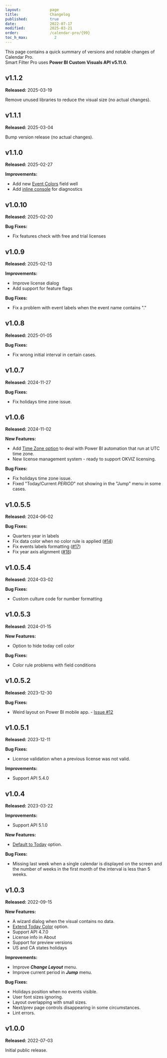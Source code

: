 ```yaml
---
layout:             page
title:              Changelog
published:          true
date:               2022-07-17
modified:           2025-03-21
order:              /calendar-pro/{99}
toc_h_max:            2
---
```

This page contains a quick summary of versions and notable changes of Calendar Pro.  
Smart Filter Pro uses **Power BI Custom Visuals API v5.11.0**.

## v1.1.2

**Released:** 2025-03-19

Remove unused libraries to reduce the visual size (no actual changes).

## v1.1.1

**Released:** 2025-03-04

Bump version release (no actual changes).

## v1.1.0

**Released:** 2025-02-27

**Improvements:**

- Add new [Event Colors](./fields/event-colors.md) field well
- Add [inline console](./options/about/index.md#inline-console) for diagnostics

## v1.0.10

**Released:** 2025-02-20

**Bug Fixes:**

- Fix features check with free and trial licenses

## v1.0.9

**Released:** 2025-02-13

**Improvements:**

- Improve license dialog
- Add support for feature flags

**Bug Fixes:**

- Fix a problem with event labels when the event name contains "."

## v1.0.8

**Released:** 2025-01-05

**Bug Fixes:**

- Fix wrong initial interval in certain cases.

## v1.0.7

**Released:** 2024-11-27

**Bug Fixes:**

- Fix holidays time zone issue.

## v1.0.6

**Released:** 2024-11-02

**New Features:**

- Add [Time Zone option](options/calendar/timezone.md) to deal with Power BI automation that run at UTC time zone.
- New license management system - ready to support OKVIZ licensing.

**Bug Fixes:**

- Fix holidays time zone issue.
- Fixed "Today/Current *PERIOD*" not showing in the "Jump" menu in some cases.

## v1.0.5.5

**Released:** 2024-06-02

**Bug Fixes:**

- Quarters year in labels
- Fix data color when no color rule is applied ([#14](https://github.com/okviz/calendar-pro-issues/issues/14))
- Fix events labels formatting ([#17](https://github.com/okviz/calendar-pro-issues/issues/17))
- Fix year axis alignment ([#18](https://github.com/okviz/calendar-pro-issues/issues/18))

## v1.0.5.4

**Released:** 2024-03-02

**Bug Fixes:**

- Custom culture code for number formatting

## v1.0.5.3

**Released:** 2024-01-15

**New Features:**

- Option to hide today cell color

**Bug Fixes:**

- Color rule problems with field conditions

## v1.0.5.2

**Released:** 2023-12-30

**Bug Fixes:**

- Weird layout on Power BI mobile app. - [Issue #12](https://github.com/okviz/calendar-pro-issues/issues/12)

## v1.0.5.1

**Released:** 2023-12-11

**Bug Fixes:**

- License validation when a previous license was not valid.

**Improvements:**

- Support API 5.4.0

## v1.0.4

**Released:** 2023-03-22

**Improvements:**

- Support API 5.1.0

**New Features:**

- [Default to Today](options/calendar/default-today.md) option.

**Bug Fixes:**

- Missing last week when a single calendar is displayed on the screen and the number of weeks in the first month of the interval is less than 5 weeks.

## v1.0.3

**Released:** 2022-09-15

**New Features:**

- A wizard dialog when the visual contains no data.
- [Extend Today Color](options/cells/extend-today-color.md) option.
- Support API 4.7.0
- License info in About
- Support for preview versions
- US and CA states holidays

**Improvements:**

- Improve ***Change Layout*** menu.
- Improve current period in ***Jump*** menu.

**Bug Fixes:**

- Holidays position when no events visible.
- User font sizes ignoring.
- Layout overlapping with small sizes.
- Next/prev page controls disappearing in some circumstances.
- Lint errors.

## v1.0.0

**Released:** 2022-07-03

Initial public release.